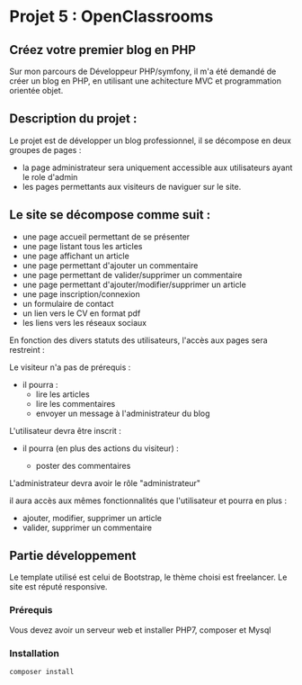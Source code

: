 # Projet 5 : OpenClassrooms
## Créez votre premier blog en PHP

Sur mon parcours de Développeur PHP/symfony, il m'a été demandé de créer un blog en PHP, en utilisant une achitecture MVC et programmation orientée objet.

## Description du projet :

Le projet est de développer un blog professionnel, il se décompose en deux groupes de pages :
- la page administrateur sera uniquement accessible aux utilisateurs ayant le role d'admin
- les pages permettants aux visiteurs de naviguer sur le site.

## Le site se décompose comme suit :

- une page accueil permettant de se présenter
- une page listant tous les articles
- une page affichant un article
- une page permettant d'ajouter un commentaire
- une page permettant de valider/supprimer un commentaire
- une page permettant d'ajouter/modifier/supprimer un article
- une page inscription/connexion
- un formulaire de contact
- un lien vers le CV en format pdf
- les liens vers les réseaux sociaux

En fonction des divers statuts des utilisateurs, l'accès aux pages sera restreint :

Le visiteur n'a pas de prérequis : 


- il pourra : 
  - lire les articles
  - lire les commentaires
  - envoyer un message à l'administrateur du blog

L'utilisateur devra être inscrit :

- il pourra (en plus des actions du visiteur) :

  - poster des commentaires


L'administrateur devra avoir le rôle "administrateur"

il aura accès aux mêmes fonctionnalités que l'utilisateur et pourra en plus : 
 - ajouter, modifier, supprimer un article
 - valider, supprimer un commentaire

## Partie développement

Le template utilisé est celui de Bootstrap, le thème choisi est freelancer.
Le site est réputé responsive.

### Prérequis

Vous devez avoir un serveur web et installer PHP7, composer et Mysql

### Installation

```
composer install
```










